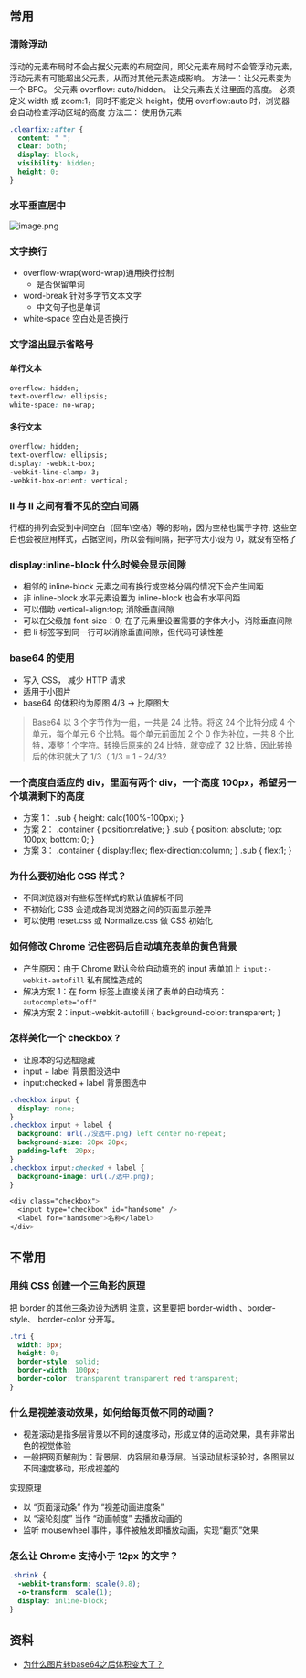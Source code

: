 ## 常用
### 清除浮动
浮动的元素布局时不会占据父元素的布局空间，即父元素布局时不会管浮动元素，浮动元素有可能超出父元素，从而对其他元素造成影响。
方法一：让父元素变为一个 BFC。 父元素 overflow: auto/hidden。 让父元素去关注里面的高度。 必须定义 width 或 zoom:1，同时不能定义 height，使用 overflow:auto 时，浏览器会自动检查浮动区域的高度
方法二： 使用伪元素
```css
.clearfix::after {
  content: " ";
  clear: both;
  display: block;
  visibility: hidden;
  height: 0;
}
```
### 水平垂直居中
![image.png](https://cdn.nlark.com/yuque/0/2023/png/1553840/1685068568024-9f9a7685-6fcc-49bc-a7ce-c283d057335f.png#averageHue=%23faf9f9&clientId=ucaf444de-81a8-4&from=paste&height=624&id=uba83946c&originHeight=1248&originWidth=1672&originalType=binary&ratio=2&rotation=0&showTitle=false&size=175829&status=done&style=none&taskId=ucde44d0d-88ac-4ce9-bb10-32dfa3671f3&title=&width=836)
### 文字换行

- overflow-wrap(word-wrap)通用换行控制
   - 是否保留单词
- word-break 针对多字节文本文字
   - 中文句子也是单词
- white-space 空白处是否换行
### 文字溢出显示省略号
#### 单行文本
```css
overflow: hidden;
text-overflow: ellipsis;
white-space: no-wrap;
```
#### 多行文本
```css
overflow: hidden;
text-overflow: ellipsis;
display: -webkit-box;
-webkit-line-clamp: 3;
-webkit-box-orient: vertical;
```
### li 与 li 之间有看不见的空白间隔
行框的排列会受到中间空白（回车\空格）等的影响，因为空格也属于字符, 这些空白也会被应用样式，占据空间，所以会有间隔，把字符大小设为 0，就没有空格了
### display:inline-block 什么时候会显示间隙

- 相邻的 inline-block 元素之间有换行或空格分隔的情况下会产生间距
- 非 inline-block 水平元素设置为 inline-block 也会有水平间距
- 可以借助 vertical-align:top; 消除垂直间隙
- 可以在父级加 font-size：0; 在子元素里设置需要的字体大小，消除垂直间隙
- 把 li 标签写到同一行可以消除垂直间隙，但代码可读性差
### base64 的使用

- 写入 CSS， 减少 HTTP 请求
- 适用于小图片
- base64 的体积约为原图 4/3 -> 比原图大
> Base64 以 3 个字节作为一组，一共是 24 比特。将这 24 个比特分成 4 个单元，每个单元 6 个比特。每个单元前面加 2 个 0 作为补位，一共 8 个比特，凑整 1 个字符。转换后原来的 24 比特，就变成了 32 比特，因此转换后的体积就大了 1/3（ 1/3 = 1 - 24/32

### 一个高度自适应的 div，里面有两个 div，一个高度 100px，希望另一个填满剩下的高度

- 方案 1： .sub { height: calc(100%-100px); }
- 方案 2： .container { position:relative; } .sub { position: absolute; top: 100px; bottom: 0; }
- 方案 3： .container { display:flex; flex-direction:column; } .sub { flex:1; }
### 为什么要初始化 CSS 样式？

- 不同浏览器对有些标签样式的默认值解析不同
- 不初始化 CSS 会造成各现浏览器之间的页面显示差异
- 可以使用 reset.css 或 Normalize.css 做 CSS 初始化
### 如何修改 Chrome 记住密码后自动填充表单的黄色背景

- 产生原因：由于 Chrome 默认会给自动填充的 input 表单加上 `input:-webkit-autofill` 私有属性造成的
- 解决方案 1：在 form 标签上直接关闭了表单的自动填充：`autocomplete="off"`
- 解决方案 2：input:-webkit-autofill { background-color: transparent; }
### 怎样美化一个 checkbox ?

- 让原本的勾选框隐藏
- input + label 背景图没选中
- input:checked + label 背景图选中
```css
.checkbox input {
  display: none;
}
.checkbox input + label {
  background: url(./没选中.png) left center no-repeat;
  background-size: 20px 20px;
  padding-left: 20px;
}
.checkbox input:checked + label {
  background-image: url(./选中.png);
}

<div class="checkbox">
  <input type="checkbox" id="handsome" />
  <label for="handsome">名称</label>
</div>
```


## 不常用
### 用纯 CSS 创建一个三角形的原理
把 border 的其他三条边设为透明 注意，这里要把 border-width 、border-style、 border-color 分开写。
```css
.tri {
  width: 0px;
  height: 0;
  border-style: solid;
  border-width: 100px;
  border-color: transparent transparent red transparent;
}
```
### 什么是视差滚动效果，如何给每页做不同的动画？

- 视差滚动是指多层背景以不同的速度移动，形成立体的运动效果，具有非常出色的视觉体验
- 一般把网页解剖为：背景层、内容层和悬浮层。当滚动鼠标滚轮时，各图层以不同速度移动，形成视差的

实现原理

- 以 “页面滚动条” 作为 “视差动画进度条”
- 以 “滚轮刻度” 当作 “动画帧度” 去播放动画的
- 监听 mousewheel 事件，事件被触发即播放动画，实现“翻页”效果
### 怎么让 Chrome 支持小于 12px 的文字？
```css
.shrink {
  -webkit-transform: scale(0.8);
  -o-transform: scale(1);
  display: inline-block;
}
```


## 资料

- [为什么图片转base64之后体积变大了？](https://www.jianshu.com/p/c47cbef667ba)
